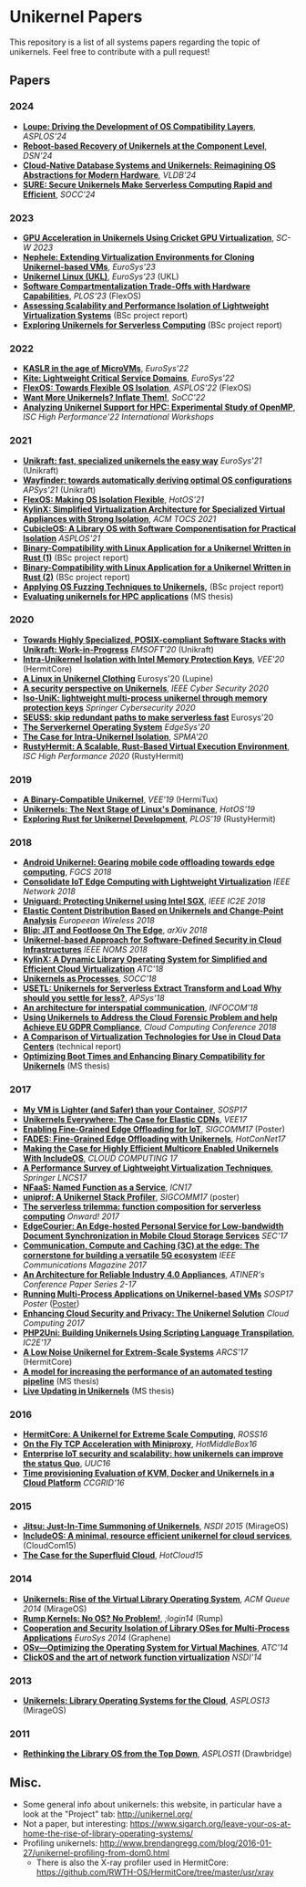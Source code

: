 # Unikernel Papers

This repository is a list of all systems papers regarding the topic of unikernels. Feel free to contribute with a pull request!

## Papers

### 2024
- [**Loupe: Driving the Development of OS Compatibility Layers**](https://arxiv.org/abs/2309.15996), _ASPLOS'24_
- [**Reboot-based Recovery of Unikernels at the Component Level**](https://dsn2024uq.github.io/Proceedings/pdfs/DSN2024-6rvE3SSpzFYmysif75Dkid/410500a015/410500a015.pdf), _DSN'24_
- [**Cloud-Native Database Systems and Unikernels: Reimagining OS Abstractions for Modern Hardware**](https://www.cs.cit.tum.de/fileadmin/w00cfj/dis/papers/cumulus.pdf), _VLDB'24_
- [**SURE: Secure Unikernels Make Serverless Computing Rapid and Efficient**](https://dl.acm.org/doi/10.1145/3698038.3698558), _SOCC'24_

### 2023
- [**GPU Acceleration in Unikernels Using Cricket GPU Virtualization**](https://doi.org/10.1145/3624062.3624236), _SC-W 2023_
- [**Nephele: Extending Virtualization Environments for Cloning Unikernel-based VMs**](http://nets.cs.pub.ro/~costin/files/nephele.pdf), _EuroSys'23_
- [**Unikernel Linux (UKL)**](https://dl.acm.org/doi/10.1145/3552326.3587458), _EuroSys'23_ (UKL)
- [**Software Compartmentalization Trade-Offs with Hardware Capabilities**](https://arxiv.org/abs/2309.11332), _PLOS'23_ (FlexOS)
- [**Assessing Scalability and Performance Isolation of Lightweight Virtualization Systems**](https://github.com/olivierpierre/unikernel-papers/files/12648020/andrej-velichkovski-report.pdf) (BSc project report)
- [**Exploring Unikernels for Serverless Computing**](https://github.com/olivierpierre/unikernel-papers/files/12648143/nathan-jones-report.pdf) (BSc project report)

### 2022

- [**KASLR in the age of MicroVMs**](https://dl.acm.org/doi/10.1145/3492321.3519578), _EuroSys'22_
- [**Kite: Lightweight Critical Service Domains**](https://ssrg.ece.vt.edu/papers/eurosys22.pdf), _EuroSys'22_
- [**FlexOS: Towards Flexible OS Isolation**](https://arxiv.org/pdf/2112.06566.pdf), _ASPLOS'22_ (FlexOS)
- [**Want More Unikernels? Inflate Them!**](https://acmsocc.org/2023/assets/slides/62.pdf), _SoCC'22_
- [**Analyzing Unikernel Support for HPC: Experimental Study of OpenMP**](https://drive.google.com/file/u/0/d/1aC3zGtwX7D8Nw897DiqKe6v3I3Gxx7oh/view), _ISC High Performance'22 International Workshops_


### 2021
- [**Unikraft: fast, specialized unikernels the easy way**](https://dl.acm.org/doi/abs/10.1145/3447786.3456248) _EuroSys'21_ (Unikraft)
- [**Wayfinder: towards automatically deriving optimal OS configurations**](https://eprints.lancs.ac.uk/id/eprint/157674/2/apsys21_final10.pdf) _APSys'21_ (Unikraft)
- [**FlexOS: Making OS Isolation Flexible**](https://sigops.org/s/conferences/hotos/2021/papers/hotos21-s05-lefeuvre.pdf), _HotOS'21_
- [**KylinX: Simplified Virtualization Architecture for Specialized Virtual Appliances with Strong Isolation**](https://dl.acm.org/doi/10.1145/3436512), _ACM TOCS 2021_
- [**CubicleOS: A Library OS with Software Componentisation for Practical Isolation**](https://lsds.doc.ic.ac.uk/sites/default/files/sartakov%4021cubicleos.pdf) _ASPLOS'21_
- [**Binary-Compatibility with Linux Application for a Unikernel Written in Rust (1)**](https://github.com/ssrg-vt/hermitux/wiki/files/christopher-densham-project-report.pdf) (BSc project report)
- [**Binary-Compatibility with Linux Application for a Unikernel Written in Rust (2)**](https://github.com/ssrg-vt/hermitux/wiki/files/laurent-pool-project-report.pdf) (BSc project report)
- [**Applying OS Fuzzing Techniques to Unikernels,**](https://github.com/ssrg-vt/hermitux/wiki/files/oliver-dunk-project-report.pdf) (BSc project report)
- [**Evaluating unikernels for HPC applications**](https://github.com/ssrg-vt/hermitux/wiki/files/jacquot-pierre-graduation-project.pdf) (MS thesis)

### 2020
- [**Towards Highly Specialized, POSIX-compliant Software Stacks with Unikraft: Work-in-Progress**](https://pub.nderjung.net/papers/emsoft20.pdf) _EMSOFT'20_ (Unikraft)
- [**Intra-Unikernel Isolation with Intel Memory Protection Keys**](https://www.ssrg.ece.vt.edu/papers/vee20-mpk.pdf), _VEE'20_ (HermitCore)
- [**A Linux in Unikernel Clothing**](https://hckuo.github.io/pdfs/lupine.pdf) Eurosys'20 (Lupine)
- [**A security perspective on Unikernels**](https://ieeexplore.ieee.org/document/9138883), _IEEE Cyber Security 2020_
- [**Iso-UniK: lightweight multi-process unikernel through memory protection keys**]( https://cybersecurity.springeropen.com/articles/10.1186/s42400-020-00051-9) _Springer Cybersecurity 2020_
- [**SEUSS: skip redundant paths to make serverless fast**](https://dl.acm.org/doi/abs/10.1145/3342195.3392698) Eurosys'20
- [**The Serverkernel Operating System**](https://dl.acm.org/doi/pdf/10.1145/3378679.3394537) _EdgeSys'20_
- [**The Case for Intra-Unikernel Isolation**](https://www.ssrg.ece.vt.edu/papers/spma20.pdf), _SPMA'20_
- [**RustyHermit: A Scalable, Rust-Based Virtual Execution Environment**](https://link.springer.com/chapter/10.1007/978-3-030-59851-8_22), _ISC High Performance 2020_ (RustyHermit)

### 2019
- [**A Binary-Compatible Unikernel**](https://www.ssrg.ece.vt.edu/papers/vee2019.pdf), _VEE'19_ (HermiTux)
- [**Unikernels: The Next Stage of Linux's Dominance**](https://dl.acm.org/doi/10.1145/3317550.3321445), _HotOS'19_
- [**Exploring Rust for Unikernel Development**](https://dl.acm.org/doi/10.1145/3365137.3365395), _PLOS'19_ (RustyHermit)

### 2018
- [**Android Unikernel: Gearing mobile code offloading towards edge computing**](https://www.sciencedirect.com/science/article/pii/S0167739X17329734), _FGCS 2018_
- [**Consolidate IoT Edge Computing with Lightweight Virtualization**](http://home.in.tum.de/~ding/files/netmag-pre-camera.pdf) _IEEE Network 2018_
- [**Uniguard: Protecting Unikernel using Intel SGX**](https://ieeexplore.ieee.org/abstract/document/8360317/), _IEEE IC2E 2018_
- [**Elastic Content Distribution Based on Unikernels and Change-Point Analysis**](https://www.researchgate.net/profile/Lefteris_Mamatas/publication/325206124_Elastic_Content_Distribution_Based_on_Unikernels_and_Change-Point_Analysis/links/5afdcae9458515e9a535d2f6/Elastic-Content-Distribution-Based-on-Unikernels-and-Change-Point-Analysis.pdf) _Europeean Wireless 2018_
- [**Blip: JIT and Footloose On The Edge**](https://arxiv.org/pdf/1806.00039.pdf), _arXiv 2018_
- [**Unikernel-based Approach for Software-Defined Security in Cloud Infrastructures**](https://hal.inria.fr/hal-01798793/document) _IEEE NOMS 2018_
- [**KylinX: A Dynamic Library Operating System for Simplified and Efficient Cloud Virtualization**](https://www.usenix.org/system/files/conference/atc18/atc18-zhang-yiming.pdf) _ATC'18_
- [**Unikernels as Processes**](https://dl.acm.org/doi/10.1145/3267809.3267845), _SOCC'18_
- [**USETL: Unikernels for Serverless Extract Transform and Load Why should you settle for less?**](https://dl.acm.org/doi/abs/10.1145/3343737.3343750), _APSys'18_
- [**An architecture for interspatial communication**](https://ieeexplore.ieee.org/abstract/document/8406931), _INFOCOM'18_
- [**Using Unikernels to Address the Cloud Forensic Problem and help Achieve EU GDPR Compliance**](https://www.researchgate.net/profile/Bob_Duncan/publication/323295473_Using_Unikernels_to_Address_the_Cloud_Forensic_Problem_and_help_Achieve_EU_GDPR_Compliance/links/5a8c97cca6fdcc786eafd9dc/Using-Unikernels-to-Address-the-Cloud-Forensic-Problem-and-help-Achieve-EU-GDPR-Compliance.pdf), _Cloud Computing Conference 2018_
- [**A Comparison of Virtualization Technologies for Use in Cloud Data Centers**](https://dominoweb.draco.res.ibm.com/reports/H-0330.pdf) (technical report)
- [**Optimizing Boot Times and Enhancing Binary Compatibility for Unikernels**](https://github.com/ssrg-vt/hermitux/blob/master/doc/daniel-chiba-ms-thesis.pdf) (MS thesis)

### 2017
- [**My VM is Lighter (and Safer) than your Container**](http://sysml.neclab.eu/projects/lightvm/lightvm.pdf), _SOSP17_
- [**Unikernels Everywhere: The Case for Elastic CDNs**](http://flosch.eu/papers/2017-vee-minicache.pdf), _VEE17_
- [**Enabling Fine-Grained Edge Offloading for IoT**](http://dl.acm.org/citation.cfm?id=3132009), _SIGCOMM17_ (Poster)
- [**FADES: Fine-Grained Edge Offloading with Unikernels**](http://dl.acm.org/citation.cfm?id=3094412), _HotConNet17_
- [**Making the Case for Highly Efficient Multicore Enabled Unikernels With IncludeOS**](https://s3.amazonaws.com/academia.edu.documents/51935992/cloud_computing_2017_full.pdf?AWSAccessKeyId=AKIAIWOWYYGZ2Y53UL3A&Expires=1506032443&Signature=rG0TWnFneEUY7Ik%2FmPCbvMBiMvs%3D&response-content-disposition=inline%3B%20filename%3DCLOUD_COMPUTING_2017_Athens_Greece_CLOUD.pdf#page=21), _CLOUD COMPUTING 17_
- [**A Performance Survey of Lightweight Virtualization Techniques**](https://link.springer.com/content/pdf/10.1007%2F978-3-319-67262-5_3.pdf), _Springer LNCS17_
- [**NFaaS: Named Function as a Service**](https://www.researchgate.net/profile/Ioannis_Psaras/publication/319925427_NFaaS_named_function_as_a_service/links/59c4aad0a6fdccc7190e7806/NFaaS-named-function-as-a-service.pdf), _ICN17_
- [**uniprof: A Unikernel Stack Profiler**](http://flosch.eu/papers/2017-sigcomm-uniprof.pdf), _SIGCOMM17_ (poster)
- [**The serverless trilemma: function composition for serverless computing**](https://dl.acm.org/citation.cfm?id=3133855) _Onward! 2017_
- [**EdgeCourier: An Edge-hosted Personal Service for Low-bandwidth Document Synchronization in Mobile Cloud Storage Services**](http://www.cs.binghamton.edu/~zhangy/paper/EdgeCourier-SEC17.pdf) _SEC'17_
- [**Communication, Compute and Caching (3C) at the edge: The cornerstone for building a versatile 5G ecosystem**](https://www.researchgate.net/profile/Evangelos_Markakis/publication/321143166_Computing_Caching_and_Communication_at_the_Edge_The_Cornerstone_for_Building_a_Versatile_5G_Ecosystem/links/5a1bea794585155c26ae0dd0/Computing-Caching-and-Communication-at-the-Edge-The-Cornerstone-for-Building-a-Versatile-5G-Ecosystem.pdf) _IEEE Communications Magazine 2017_
- [**An Architecture for Reliable Industry 4.0 Appliances**](https://www.atiner.gr/papers/COM2017-2327.pdf), _ATINER's Conference Paper Series 2-17_
- [**Running Multi-Process Applications on Unikernel-based VMs**](https://orum.in/sosp2017-mkanatsu-abstract.pdf) _SOSP17 Poster_ ([Poster](https://orum.in/sosp2017-mkanatsu-poster.pdf))
- [**Enhancing Cloud Security and Privacy: The Unikernel Solution**](http://aura.abdn.ac.uk/bitstream/handle/2164/8524/AAB02.pdf) _Cloud Computing 2017_
- [**PHP2Uni: Building Unikernels Using Scripting Language Transpilation**](https://ieeexplore.ieee.org/abstract/document/7923803/authors#authors), _IC2E'17_
- [**A Low Noise Unikernel for Extrem-Scale Systems**](https://link.springer.com/chapter/10.1007/978-3-319-54999-6_6) _ARCS'17_ (HermitCore)
- [**A model for increasing the performance of an automated testing pipeline**](https://www.duo.uio.no/bitstream/handle/10852/59234/final_complete_version_2017_08_01.pdf?sequence=1) (MS thesis)
- [**Live Updating in Unikernels**](https://www.duo.uio.no/bitstream/handle/10852/59240/live-updating-unikernels.pdf?sequence=45) (MS thesis)

### 2016
- [**HermitCore: A Unikernel for Extreme Scale Computing**](http://dl.acm.org/citation.cfm?id=2931093), _ROSS16_
- [**On the Fly TCP Acceleration with Miniproxy**](https://arxiv.org/pdf/1605.06285.pdf), _HotMiddleBox16_
- [**Enterprise IoT security and scalability: how unikernels can improve the status Quo**](http://aura.abdn.ac.uk/bitstream/handle/2164/7988/PID4488667.pdf), _UUC16_
- [**Time provisioning Evaluation of KVM, Docker and Unikernels in a Cloud Platform**](http://ieeexplore.ieee.org/document/7515699/#full-text-section) _CCGRID'16_

### 2015
- [**Jitsu: Just-In-Time Summoning of Unikernels**](https://www.usenix.org/system/files/conference/nsdi15/nsdi15-paper-madhavapeddy.pdf), _NSDI 2015_ (MirageOS)
- [**IncludeOS: A minimal, resource efficient unikernel for cloud services**](https://folk.uio.no/paalee/publications/2015-cloudcom.pdf), (CloudCom15)
- [**The Case for the Superfluid Cloud**](https://www.usenix.org/system/files/conference/hotcloud15/hotcloud15-manco.pdf), _HotCloud15_

### 2014
- [**Unikernels: Rise of the Virtual Library Operating System**](http://queue.acm.org/detail.cfm?id=2566628), _ACM Queue 2014_ (MirageOS)
- [**Rump Kernels: No OS? No Problem!**](https://www.usenix.org/system/files/login/articles/login_1410_03_kantee.pdf), _;login14_ (Rump)
- [**Cooperation and Security Isolation of Library OSes for Multi-Process Applications**](http://spin2013.cs.sunysb.edu/~porter/pubs/tsai14graphene.pdf) _EuroSys 2014_ (Graphene)
- [**OSv—Optimizing the Operating System for Virtual Machines**](https://www.usenix.org/system/files/conference/atc14/atc14-paper-kivity.pdf), _ATC'14_
- [**ClickOS and the art of network function virtualization**](https://www.usenix.org/system/files/conference/nsdi14/nsdi14-paper-martins.pdf) _NSDI'14_

### 2013
- [**Unikernels: Library Operating Systems for the Cloud**](http://anil.recoil.org/papers/2013-asplos-mirage.pdf), _ASPLOS13_ (MirageOS)

### 2011
- [**Rethinking the Library OS from the Top Down**](https://www.microsoft.com/en-us/research/wp-content/uploads/2016/02/asplos2011-drawbridge.pdf), _ASPLOS11_ (Drawbridge)

## Misc.
- Some general info about unikernels: this website, in particular have a look at the "Project" tab:
http://unikernel.org/
- Not a paper, but interesting:
https://www.sigarch.org/leave-your-os-at-home-the-rise-of-library-operating-systems/
- Profiling unikernels:
http://www.brendangregg.com/blog/2016-01-27/unikernel-profiling-from-dom0.html
  - There is also the X-ray profiler used in HermitCore: https://github.com/RWTH-OS/HermitCore/tree/master/usr/xray
